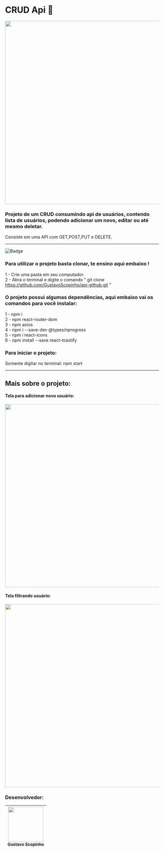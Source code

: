 # CRUD Api 💜

<img align="center" width="600px" src="https://i.imgur.com/GAdY8UZ.png" >

### Projeto de um CRUD consumindo api de usuários, contendo lista de usuários, podendo adicionar um novo, editar ou até mesmo deletar.
Consiste em uma API com GET,POST,PUT e DELETE.
<hr>

![Badge](https://img.shields.io/static/v1?label=react&message=framework&color=blue&style=for-the-badge&logo=REACT)
### Para utilizar o projeto basta clonar, te ensino aqui embaixo !
1 - Crie uma pasta em seu computador. <br>
2 - Abra o terminal e digite o comando " git clone https://github.com/GustavoScopinho/api-github.git "

### O projeto possui algumas dependências, aqui embaixo vai os comandos para você instalar:

1 - npm i <br>
2 - npm react-router-dom <br>
3 - npm axios <br>
4 - npm i --save-dev @types/nprogress <br>
5 - npm i react-icons <br>
6 - npm install --save react-toastify

### Para iniciar o projeto:
Somente digitar no terminal: npm start

<hr>

## Mais sobre o projeto:

#### Tela para adicionar novo usuário:
<img align="center" width="600px" src="https://i.imgur.com/DhsEle6.png" >


#### Tela filtrando usuário:
<img align="center" width="600px" src="https://i.imgur.com/XIx17aL.png" >

 ### Desenvolvedor: 

[<img src="https://avatars.githubusercontent.com/u/102439841?v=4" width=115 > <br> <sub> Gustavo Scopinho </sub>](https://github.com/GustavoScopinho)  |   
| :---: | 

